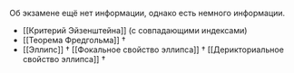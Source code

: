 Об экзамене ещё нет информации, однако есть немного информации.
- [[Критерий Эйзенштейна]] (с совпадающими индексами)
- [[Теорема Фредгольма]] $\dagger$ 
- [[Эллипc]] $\dagger$
   [[Фокальное свойство эллипса]] $\dagger$
   [[Дерикториальное свойство эллипса]] $\dagger$ 